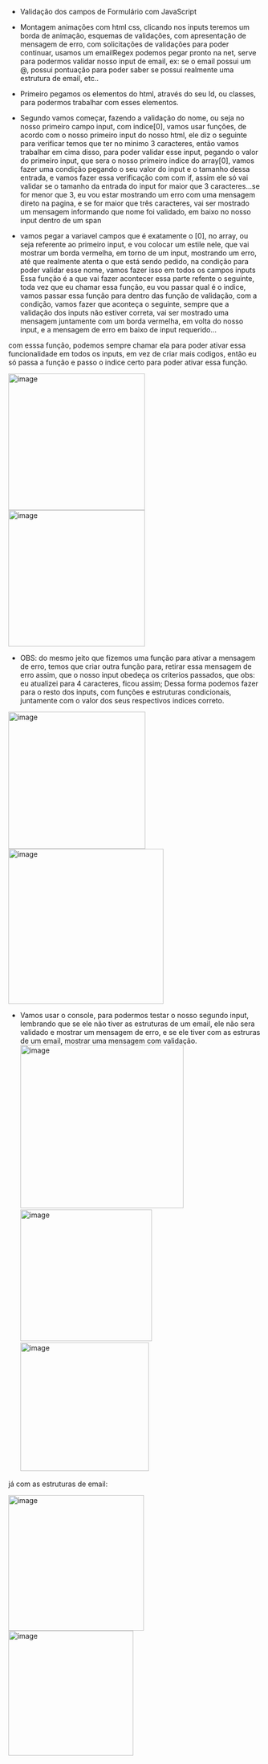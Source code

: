  - Validação dos campos de  Formulário com JavaScript

 - Montagem animações com html css, clicando nos inputs teremos um borda de animação, esquemas de validações, com apresentação de mensagem de erro, com solicitações de validações para poder continuar, usamos um emailRegex podemos pegar pronto na net, serve para podermos validar nosso input de email, ex: se o email possui um @, possui pontuação para poder saber se possui realmente uma estrutura de email, etc..

 - Primeiro pegamos os elementos do html, através do seu Id, ou classes, para podermos trabalhar com esses elementos.
 - Segundo vamos começar, fazendo a validação do nome, ou seja no nosso primeiro campo input, com indice[0], vamos usar funções, de acordo com o nosso primeiro input do nosso html, ele diz o seguinte para verificar temos que ter no minimo 3 caracteres, então vamos trabalhar em cima disso, para poder validar esse input, pegando o valor do primeiro input, que sera o nosso primeiro indice do array[0], vamos fazer uma condição pegando o seu valor do input e o tamanho dessa entrada, e vamos fazer essa verificação com com if, assim ele só vai validar se o tamanho da entrada do input for maior que 3 caracteres...se for menor que 3, eu vou estar mostrando um erro com uma mensagem direto na pagina, e se for maior que três caracteres, vai ser mostrado um mensagem informando que nome foi validado, em baixo no nosso input dentro de um span

- vamos pegar a variavel campos que é exatamente o [0], no array, ou seja referente ao primeiro input, e vou colocar um estile nele, que vai mostrar um borda vermelha, em torno de um input, mostrando um erro, até que realmente atenta o que está sendo pedido, na condição para poder validar esse nome, vamos fazer isso em todos os campos inputs  
Essa função é a que vai fazer acontecer essa parte refente o seguinte, toda vez que eu chamar essa função, eu vou passar qual é o indice, vamos passar essa função para dentro das função de validação, com a condição,  vamos fazer que aconteça o seguinte, sempre que a validação dos inputs não estiver correta, vai ser mostrado uma mensagem juntamente com um borda vermelha, em volta do nosso input, e a mensagem de erro em baixo de input requerido...

com esssa função, podemos sempre chamar ela para poder ativar essa funcionalidade em todos os inputs, em vez de criar mais codigos, então eu só passa a função e passo o indice certo para poder ativar essa função.

<img width="272" alt="image" src="https://github.com/luizneto375/Valida-o-de-Formul-rio/assets/114784434/63f10e8a-6f2c-4a92-bd03-3a71a9c19ee3"> <img width="272" alt="image" src="https://github.com/luizneto375/Valida-o-de-Formul-rio/assets/114784434/98250179-b220-44d5-a3c0-fcdaa0ac1cad">

- OBS: do mesmo jeito que fizemos uma função para ativar a mensagem de erro, temos que criar outra função para, retirar essa mensagem de erro assim, que o nosso input obedeça os criterios passados, que obs: eu atualizei para 4 caracteres, ficou assim; Dessa forma podemos fazer para o resto dos inputs, com funções e estruturas condicionais, juntamente com o valor dos seus respectivos indices correto.

<img width="273" alt="image" src="https://github.com/luizneto375/Valida-o-de-Formul-rio/assets/114784434/9662f3dc-bc53-4a95-990e-449270bf4e7e"> <img width="309" alt="image" src="https://github.com/luizneto375/Valida-o-de-Formul-rio/assets/114784434/9a1f55dc-fa70-4423-bc6a-f65d595d8051">

- Vamos usar o console, para podermos testar o nosso segundo input, lembrando que se ele não tiver as estruturas de um email, ele não sera validado e mostrar um mensagem de erro, e se ele tiver com as estruras de um email, mostrar uma mensagem com validação.
<img width="325" alt="image" src="https://github.com/luizneto375/Valida-o-de-Formul-rio/assets/114784434/319cb83b-9510-4a54-babf-ed119a500d49"> <img width="262" alt="image" src="https://github.com/luizneto375/Valida-o-de-Formul-rio/assets/114784434/b2825c03-f016-48bf-bf8b-8b5bc0a01348">  <img width="256" alt="image" src="https://github.com/luizneto375/Valida-o-de-Formul-rio/assets/114784434/c5a56031-9a38-4b41-8571-5623b3bb9230">

já com as estruturas de email:

<img width="270" alt="image" src="https://github.com/luizneto375/Valida-o-de-Formul-rio/assets/114784434/16736c4f-8485-417f-9530-040b0915f897"> <img width="249" alt="image" src="https://github.com/luizneto375/Valida-o-de-Formul-rio/assets/114784434/eacabf35-6fcb-421c-9d53-a59c77e1870e">








